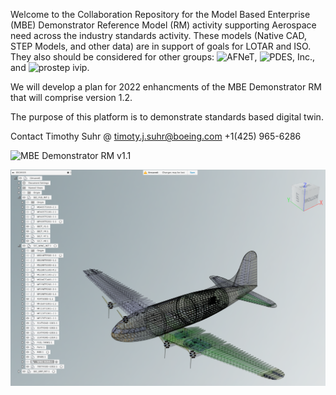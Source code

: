 Welcome to the Collaboration Repository for the Model Based Enterprise (MBE) Demonstrator Reference Model (RM) activity supporting Aerospace need across the industry standards activity. These models (Native CAD, STEP Models, and other data) are in support of goals for LOTAR and ISO. They also should be considered for other groups: ![AFNeT](http://www.afnet.fr/), ![PDES, Inc.](http://www.pdesinc.org/), and ![prostep ivip](http://www.prostep.org/en/). 

We will develop a plan for 2022 enhancments of the MBE Demonstrator RM that will comprise version 1.2.

The purpose of this platform is to demonstrate standards based digital twin.

Contact Timothy Suhr @
timoty.j.suhr@boeing.com
+1(425) 965-6286

![MBE Demonstrator RM v1.1](https://github.com/MBE-Demonstrators/MBE-Demonstrator-RM/releases/tag/v1.1)

![MBE Demonstrator RM](https://github.com/MBE-Demonstrators/MBE-Demonstrator-RM/blob/main/mbedemonstratorrm.png)
